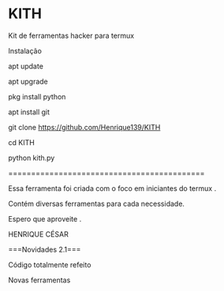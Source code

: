 # KITH

Kit de ferramentas hacker para termux 

Instalação


apt update

apt upgrade

pkg install python

apt install git

git clone https://github.com/Henrique139/KITH

cd KITH

python kith.py

===========================================

Essa ferramenta foi criada com o foco em iniciantes do termux .

Contém diversas ferramentas para cada necessidade.

Espero que aproveite .


HENRIQUE CÉSAR 

===Novidades 2.1===

Código totalmente refeito

Novas ferramentas